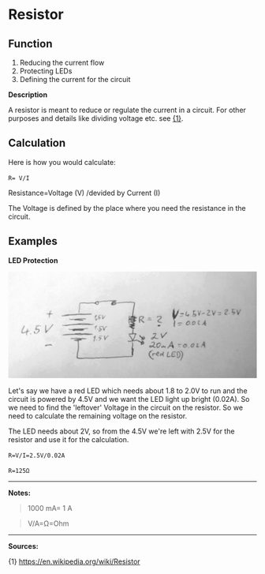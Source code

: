# Resistor
## Function
1. Reducing the current flow
2. Protecting LEDs
3. Defining the current for the circuit

**Description**

A resistor is meant to reduce or regulate the current in a circuit. For other purposes and details like dividing voltage etc. see [{1}](https://en.wikipedia.org/wiki/Resistor).


## Calculation
Here is how you would calculate:

`R= V/I` 

Resistance=Voltage (V) /devided by Current (I)

The Voltage is defined by the place where you need the resistance in the circuit. 

## Examples

**LED Protection**

![risistor-picture](resistor1.jpg)

Let's say we have a red LED which needs about 1.8 to 2.0V to run and the circuit is powered by 4.5V and we want the LED light up bright (0.02A). So we need to find the 'leftover' Voltage in the circuit on the resistor. So we need to calculate the remaining voltage on the resistor. 

The LED needs about 2V, so from the 4.5V we're left with 2.5V for the resistor and use it for the calculation.

`R=V/I=2.5V/0.02A`

`R=125Ω`



----
**Notes:**

> 1000 mA= 1 A

> V/A=Ω=Ohm


----
**Sources:**

{1} https://en.wikipedia.org/wiki/Resistor

